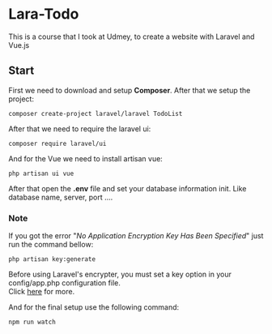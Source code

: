 # Lara-Todo

This is a course that I took at Udmey, to create a website with Laravel and Vue.js

## Start
First we need to download and setup <b>Composer</b>. After that we setup the project:
```shell
composer create-project laravel/laravel TodoList
```

After that we need to require the laravel ui:
```shell
composer require laravel/ui
```

And for the Vue we need to install artisan vue:
```shell
php artisan ui vue
```

After that open the <b>.env</b> file and set your database information init. Like database name, server, port ....

### Note
If you got the error "<i>No Application Encryption Key Has Been Specified</i>" just run the command bellow:
```shell
php artisan key:generate
```
Before using Laravel's encrypter, you must set a key option in your config/app.php configuration file.<br />
Click [here](https://laravel.com/docs/7.x/encryption#configuration) for more.

And for the final setup use the following command:
```shell
npm run watch
```